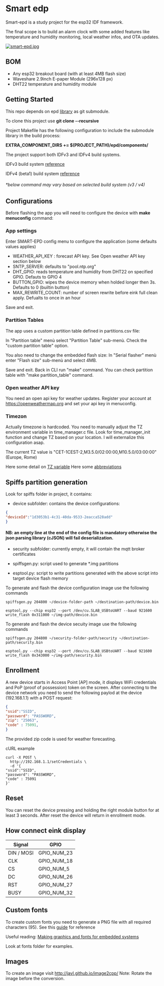 # Smart edp

Smart-epd is a study project for the esp32 IDF framework.

The final scope is to build an alarm clock with some added features like temperature and humidity monitoring, local weather infos, and OTA updates.

[![smart-epd.jpg](https://i.postimg.cc/7hjTc85C/smart-epd.jpg)](https://postimg.cc/30CR4qC7)

## BOM

- Any esp32 breakout board (with at least 4MB flash size)
- Waveshare 2.9inch E-paper Module (296x128 px)
- DHT22 temperature and humidity module

## Getting Started

This repo depends on epd [library](https://github.com/pgatti86/epd) as git submodule.

To clone this project use **git clone --recursive <project url>** 

Project Makefile has the following configuration to include the submodule library in the build process:

**EXTRA_COMPONENT_DIRS += $(PROJECT_PATH)/epd/components/**

The project support both IDFv3 and IDFv4 build systems.

IDFv3 build system [reference](https://docs.espressif.com/projects/esp-idf/en/v3.3/api-guides/build-system.html)

IDFv4 (beta1) build system [reference](https://docs.espressif.com/projects/esp-idf/en/v4.1-beta1/api-guides/build-system.html)

###### *below command may vary based on selected build system (v3 / v4)

## Configurations

Before flashing the app you will need to configure the device with **make menuconfig** command:

### App settings

Enter SMART-EPD config menu to configure the application (some defaults values applies)

- WEATHER_API_KEY : forecast API key. See Open weather API key section below
- SNTP_SERVER: defaults to "pool.ntp.org"
- DHT_GPIO: reads temperature and humidity from DHT22 on specified GPIO. Defauts to GPIO 4
- BUTTON_GPIO: wipes the device memory when holded longer then 3s. Defaults to 0 (builtin button)
- MAX_REWRITE_COUNT: number of screen rewrite before eink full clean apply. Defualts to once in an hour

Save and exit.

### Partition Tables

The app uses a custom partition table defined in partitions.csv file:

In "Partition table" menù select "Partition Table" sub-menù.
Check the "custom partition table" option.

You also need to change the embedded flash size:
In "Serial flasher" menù enter "Flash size" sub-menù and select 4MB.

Save and exit.
Back in CLI run "make" command.
You can check partition table with "make partition_table" command.

### Open weather API key

You need an open api key for weather updates.
Register your account at https://openweathermap.org and set your api key in menuconfig.

### Timezon

Actually timezone is hardcoded. You need to manually adjust the TZ environment variable in time_manager.c file.
Look for time_manager_init function and change TZ based on your location.
I will externalize this configuration asap.

The current TZ value is "CET-1CEST-2,M3.5.0/02:00:00,M10.5.0/03:00:00" (Europe, Rome)

Here some detail on [TZ variable](https://www.gnu.org/software/libc/manual/html_node/TZ-Variable.html)
Here some [abbreviations](https://remotemonitoringsystems.ca/time-zone-abbreviations.php)

## Spiffs partition generation

Look for spiffs folder in project, it contains:

- device subfolder: contains the device configurations:
```json
{
"deviceId":"1d3053b1-4c31-40da-9533-2eacca528add"
}
```

#### NB: an empty line at the end of the config file is mandatory otherwise the json parsing library (cJSON) will fail deserialization.

- security subfolder: currently empty, it will contain the mqtt broker certificates

- spiffsgen.py: script used to generate *.img partitions

- esptool.py: script to write partitions generated with the above script into target device flash memory

To generate and flash the device configuration image use the following commands

```console
spiffsgen.py 204800 ~/device-folder-path ~/destination-path/device.bin

esptool.py --chip esp32 --port /dev/cu.SLAB_USBtoUART --baud 921600 write_flash 0x311000 ~/img-path/device.bin
```

To generate and flash the device secuity image use the following commands

```console
spiffsgen.py 204800 ~/security-folder-path/security ~/destination-path/security.bin

esptool.py --chip esp32 --port /dev/cu.SLAB_USBtoUART --baud 921600 write_flash 0x343000 ~/img-path/security.bin
```

## Enrollment

A new device starts in Access Point [AP] mode, it displays WiFi credentials and PoP (proof of possession) token on the screen.
After connecting to the device network you need to send the following paylod at the device (192.168.1.1) with a POST request:

```json
{
"ssid":"SSID",
"password": "PASSWORD",
"zip": "25063",
"code" : 75091,
}
```

The provided zip code is used for weather forecasting.

cURL example

```console
curl -X POST \
  http://192.168.1.1/setCredentials \
  -d '{
"ssid":"SSID",
"password": "PASSWORD",
"code" : 75091
}'
```

## Reset

You can reset the device pressing and holding the right module button for at least 3 seconds.
After reset the device will return in enrollment mode.

## How connect eink display

| Signal | GPIO |
| --- | --- |
| DIN / MOSI  | GPIO_NUM_23  |
| CLK | GPIO_NUM_18  |
| CS | GPIO_NUM_5   |
| DC | GPIO_NUM_26  |
| RST | GPIO_NUM_27  |
| BUSY | GPIO_NUM_32  |

## Custom fonts

To create custom fonts you need to generate a PNG file with all required characters (95).
See this [guide](https://kapusta.cc/2019/02/10/font2bytes/) for reference

Useful reading: [Making graphics and fonts for embedded systems](https://lb9mg.no/2018/02/10/making-graphics-and-fonts-for-embedded-systems/)

Look at fonts folder for examples.

## Images

To create an image visit http://javl.github.io/image2cpp/
Note: Rotate the image before the conversion.